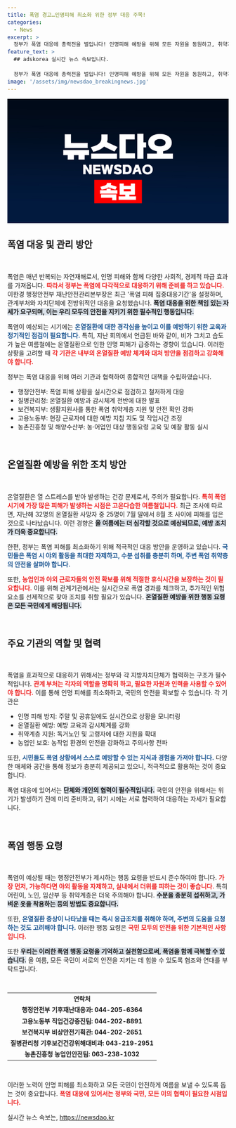 ```yaml
---
title: 폭염 경고…인명피해 최소화 위한 정부 대응 주목!
categories:
  - News
excerpt: >
  정부가 폭염 대응에 총력전을 벌입니다! 인명피해 예방을 위해 모든 자원을 동원하고, 취약계층 지원 강화와 온열질환 예방 가이드를 전수합니다. 이번 여름, 무더위에 대비하는 국민 행동요령도 꼭 확인해보세요!
feature_text: >
  ## adskorea 실시간 뉴스 속보입니다.

  정부가 폭염 대응에 총력전을 벌입니다! 인명피해 예방을 위해 모든 자원을 동원하고, 취약계층 지원 강화와 온열질환 예방 가이드를 전수합니다. 이번 여름, 무더위에 대비하는 국민 행동요령도 꼭 확인해보세요!
image: '/assets/img/newsdao_breakingnews.jpg'
---
```


<p><img src="/assets/img/newsdao_breakingnews.jpg" alt="adskorea 속보" /></p>

<h2 data-ke-size="size26">폭염 대응 및 관리 방안</h2>

<p data-ke-size="size16">&nbsp;</p>

<p>폭염은 매년 반복되는 자연재해로서, 인명 피해와 함께 다양한 사회적, 경제적 파급 효과를 가져옵니다. <b><span style="color: #ee2323;">따라서 정부는 폭염에 다각적으로 대응하기 위해 준비를 하고 있습니다.</span></b> 이한경 행정안전부 재난안전관리본부장은 최근 '폭염 피해 집중대응기간'을 설정하며, 관계부처와 자치단체에 전방위적인 대응을 요청했습니다. <b><span style="background-color: #21538527;">폭염 대응을 위한 책임 있는 자세가 요구되며, 이는 우리 모두의 안전을 지키기 위한 필수적인 행동입니다.</span></b></p>

<p>폭염이 예상되는 시기에는 <b><span style="color: #1a5490;">온열질환에 대한 경각심을 높이고 이를 예방하기 위한 교육과 정기적인 점검이 필요합니다.</span></b> 특히, 지난 회의에서 언급된 바와 같이, 비가 그치고 습도가 높은 여름철에는 온열질환으로 인한 인명 피해가 급증하는 경향이 있습니다. 이러한 상황을 고려할 때 <b><span style="color: #ee2323;">각 기관은 내부의 온열질환 예방 체계와 대처 방안을 점검하고 강화해야 합니다.</span></b></p>

<p>정부는 폭염 대응을 위해 여러 기관과 협력하여 종합적인 대책을 수립하였습니다. <ul>
<li>행정안전부: 폭염 피해 상황을 실시간으로 점검하고 철저하게 대응</li>
<li>질병관리청: 온열질환 예방과 감시체계 전반에 대한 발표</li>
<li>보건복지부: 생활지원사를 통한 폭염 취약계층 지원 및 안전 확인 강화</li>
<li>고용노동부: 현장 근로자에 대한 예방 지침 지도 및 작업시간 조정</li>
<li>농촌진흥청 및 해양수산부: 농·어업인 대상 행동요령 교육 및 예찰 활동 실시</li>
</ul></p>

<p data-ke-size="size16">&nbsp;</p>

<h2 data-ke-size="size26">온열질환 예방을 위한 조치 방안</h2>

<p data-ke-size="size16">&nbsp;</p>

<p>온열질환은 열 스트레스를 받아 발생하는 건강 문제로서, 주의가 필요합니다. <b><span style="color: #ee2323;">특히 폭염 시기에 가장 많은 피해가 발생하는 시점은 고온다습한 여름철입니다.</span></b> 최근 조사에 따르면, 지난해 32명의 온열질환 사망자 중 25명이 7월 말에서 8월 초 사이에 피해를 입은 것으로 나타났습니다. 이런 경향은 <b><span style="background-color: #21538527;">올 여름에는 더 심각할 것으로 예상되므로, 예방 조치가 더욱 중요합니다.</span></b></p>

<p>한편, 정부는 폭염 피해를 최소화하기 위해 적극적인 대응 방안을 운영하고 있습니다. <b><span style="color: #1a5490;">국민들은 폭염 시 야외 활동을 최대한 자제하고, 수분 섭취를 충분히 하며, 주변 폭염 취약층의 안전을 살펴야 합니다.</span></b> </p>

<p>또한, <b><span style="color: #ee2323;">농업인과 야외 근로자들의 안전 확보를 위해 적절한 휴식시간을 보장하는 것이 필요합니다.</span></b> 이를 위해 관계기관에서는 실시간으로 폭염 경과를 체크하고, 추가적인 위험 요소를 선제적으로 찾아 조치를 취할 필요가 있습니다. <b><span style="background-color: #21538527;">온열질환 예방을 위한 행동 요령은 모든 국민에게 해당됩니다.</span></b></p>

<p data-ke-size="size16">&nbsp;</p>

<h2 data-ke-size="size26">주요 기관의 역할 및 협력</h2>

<p data-ke-size="size16">&nbsp;</p>

<p>폭염을 효과적으로 대응하기 위해서는 정부와 각 지방자치단체가 협력하는 구조가 필수적입니다. <b><span style="color: #ee2323;">관계 부처는 각자의 역할을 명확히 하고, 필요한 자원과 인력을 사용할 수 있어야 합니다.</span></b> 이를 통해 인명 피해를 최소화하고, 국민의 안전을 확보할 수 있습니다. 각 기관은 <ul>
<li>인명 피해 방지: 주말 및 공휴일에도 실시간으로 상황을 모니터링</li>
<li>온열질환 예방: 예방 교육과 감시체계를 강화</li>
<li>취약계층 지원: 독거노인 및 고령자에 대한 지원을 확대</li>
<li>농업인 보호: 농작업 환경의 안전을 강화하고 주의사항 전파</li>
</ul></p>

<p>또한, <b><span style="color: #1a5490;">시민들도 폭염 상황에서 스스로 예방할 수 있는 지식과 경험을 가져야 합니다.</span></b> 다양한 매체와 공간을 통해 정보가 충분히 제공되고 있으니, 적극적으로 활용하는 것이 중요합니다. </p>

<p>폭염 대응에 있어서는 <b><span style="background-color: #21538527;">단체와 개인의 협력이 필수적입니다.</span></b> 국민의 안전을 위해서는 위기가 발생하기 전에 미리 준비하고, 위기 시에는 서로 협력하여 대응하는 자세가 필요합니다.</p>

<p data-ke-size="size16">&nbsp;</p>

<h2 data-ke-size="size26">폭염 행동 요령</h2>

<p data-ke-size="size16">&nbsp;</p>

<p>폭염이 예상될 때는 행정안전부가 제시하는 행동 요령을 반드시 준수하여야 합니다. <b><span style="color: #ee2323;">가장 먼저, 가능하다면 야외 활동을 자제하고, 실내에서 더위를 피하는 것이 좋습니다.</span></b> 특히 어린이, 노인, 임산부 등 취약계층은 더욱 주의해야 합니다. <b><span style="background-color: #21538527;">수분을 충분히 섭취하고, 가벼운 옷을 착용하는 등의 방법도 중요합니다.</span></b></p>

<p>또한, <b><span style="color: #1a5490;">온열질환 증상이 나타났을 때는 즉시 응급조치를 취해야 하며, 주변의 도움을 요청하는 것도 고려해야 합니다.</span></b> 이러한 행동 요령은 <b><span style="color: #ee2323;">국민 모두의 안전을 위한 기본적인 사항입니다.</span></b></p>

<p>또한 <b><span style="background-color: #21538527;">우리는 이러한 폭염 행동 요령을 기억하고 실천함으로써, 폭염을 함께 극복할 수 있습니다.</span></b> 올 여름, 모든 국민이 서로의 안전을 지키는 데 힘쓸 수 있도록 협조와 연대를 부탁드립니다.</p>

<p data-ke-size="size16">&nbsp;</p>

<table>
<tr>
<td style="text-align: center; height: 17px;"><b>연락처</b></td>
</tr>
<tr>
<td style="text-align: center; height: 17px;"><b>행정안전부 기후재난대응과: 044-205-6364</b></td>
</tr>
<tr>
<td style="text-align: center; height: 17px;"><b>고용노동부 직업건강증진팀: 044-202-8891</b></td>
</tr>
<tr>
<td style="text-align: center; height: 17px;"><b>보건복지부 비상안전기획관: 044-202-2651</b></td>
</tr>
<tr>
<td style="text-align: center; height: 17px;"><b>질병관리청 기후보건건강위해대비과: 043-219-2951</b></td>
</tr>
<tr>
<td style="text-align: center; height: 17px;"><b>농촌진흥청 농업인안전팀: 063-238-1032</b></td>
</tr>
</table>

<p data-ke-size="size16">&nbsp;</p>

<p>이러한 노력이 인명 피해를 최소화하고 모든 국민이 안전하게 여름을 보낼 수 있도록 돕는 것이 중요합니다. <b><span style="color: #ee2323;">폭염 대응에 있어서는 정부와 국민, 모든 이의 협력이 필요한 시점입니다.</span></b></p>
실시간 뉴스 속보는, <a href="https://newsdao.kr" rel="dofollow">https://newsdao.kr</a>


